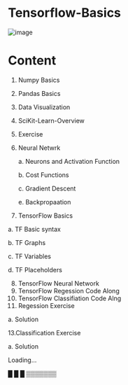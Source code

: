 # Tensorflow-Basics
![image](https://user-images.githubusercontent.com/64656686/211951439-5dd08f2a-21c7-4742-a23e-2cfd034b041e.png)

# Content 

1. Numpy Basics
2. Pandas Basics
3. Data Visualization
4. SciKit-Learn-Overview
5. Exercise 
6. Neural Netwrk 

   a. Neurons and Activation Function 
   
   b. Cost Functions
   
   c. Gradient Descent
   
   e. Backpropaation 
   
 7. TensorFlow Basics

   a. TF Basic syntax
   
   b. TF Graphs 
   
   c. TF Variables 
   
   d. TF Placeholders 
   
 8. TensorFlow Neural Network 
 9. TensorFlow Regession Code Along 
 10. TensorFlow Classifiation Code Alng 
 11. Regession Exercise

   a. Solution 
   
 13.Classification Exercise 
 
   a. Solution 
   

   Loading…
   
   █ █ █ ▒▒▒▒▒▒▒
